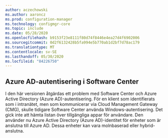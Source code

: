 ```yaml
---
author: aczechowski
ms.author: aaroncz
ms.prod: configuration-manager
ms.technology: configmgr-core
ms.topic: include
ms.date: 05/28/2020
ms.openlocfilehash: b9153f23e8111f80d74f8446e4ea27d4f6902006
ms.sourcegitcommit: 0d2f6132428b5fa994e5b770ab1d2bf7d78ac179
ms.translationtype: MT
ms.contentlocale: sv-SE
ms.lasthandoff: 05/30/2020
ms.locfileid: "84226750"
---
```

## <a name="azure-ad-authentication-in-software-center"></a><a name="bkmk_availapp"></a>Azure AD-autentisering i Software Center

<!-- 6935376 -->

I den här versionen åtgärdas ett problem med Software Center och Azure Active Directory (Azure AD)-autentisering. För en klient som identifierats som i intranätet, men som kommunicerar via Cloud Management Gateway (CMG), skulle tidigare Software Center använda Windows-autentisering. Det gick inte att hämta listan över tillgängliga appar för användare. Den använder nu Azure Active Directory (Azure AD)-identitet för enheter som är anslutna till Azure AD. Dessa enheter kan vara molnbaserad eller hybrid-anslutna.
